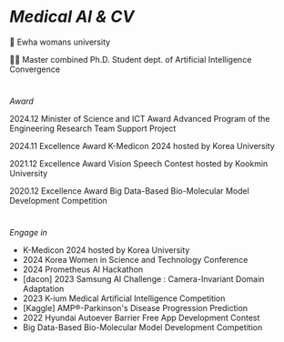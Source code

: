# _Medical AI & CV_
🏫
Ewha womans university

👩‍🎓 
Master combined Ph.D. Student
dept. of Artificial Intelligence Convergence
#
_Award_

2024.12		Minister of Science and ICT Award
Advanced Program of the Engineering Research Team Support Project

2024.11		Excellence Award
K-Medicon 2024 hosted by Korea University

2021.12		Excellence Award
Vision Speech Contest hosted by Kookmin University

2020.12		Excellence Award
Big Data-Based Bio-Molecular Model Development Competition

#
_Engage in_

- K-Medicon 2024 hosted by Korea University
- 2024 Korea Women in Science and Technology Conference
- 2024 Prometheus AI Hackathon
- [dacon] 2023 Samsung AI Challenge : Camera-Invariant Domain Adaptation
- 2023 K-ium Medical Artificial Intelligence Competition
- [Kaggle] AMP®-Parkinson's Disease Progression Prediction
- 2022 Hyundai Autoever Barrier Free App Development Contest
- Big Data-Based Bio-Molecular Model Development Competition 

#
